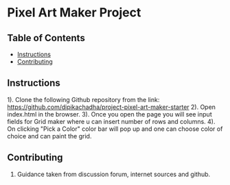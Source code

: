 # Pixel Art Maker Project

## Table of Contents

* [Instructions](#instructions)
* [Contributing](#contributing)

## Instructions

1). Clone the following Github repository from the link: https://github.com/dipikachadha/project-pixel-art-maker-starter
2). Open index.html in the browser.
3). Once you open the page you will see input fields for Grid maker where u can insert number of rows and columns.
4). On clicking "Pick a Color" color bar will pop up and one can choose color of choice and can paint the grid.



## Contributing
1. Guidance taken from discussion forum, internet sources and github.
